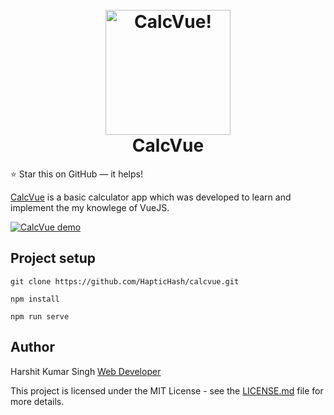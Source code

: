 <h1 align="center">
  <br>
  <a href="https://www.github.com/HapticHash/calcvue">
  <picture>
    <source srcset="https://haptichash.github.io/TKDesigns/design/extras/calc.webp" type="image/webp">
    <source srcset="https://haptichash.github.io/TKDesigns/design/extras/calc.jpg" type="image/jpeg"> 
    <img src="https://haptichash.github.io/TKDesigns/design/extras/calc.jpg" alt="CalcVue!" width="200">
  </picture>
  </a>
  <br>
  CalcVue
  <br>
</h1>

:star: Star this on GitHub — it helps!

[CalcVue](https://www.github.com/HapticHash/calcvue/) is a basic calculator app which was developed to learn and implement the my knowlege of VueJS.

[![CalcVue demo](https://haptichash.github.io/TKDesigns/design/extras/preview.png)](https://www.github.com/HapticHash/calcvue/)


## Project setup
```
git clone https://github.com/HapticHash/calcvue.git

npm install

npm run serve
```

## Author
Harshit Kumar Singh [Web Developer](http://haptichash.github.io/)

This project is licensed under the MIT License - see the [LICENSE.md](LICENSE.md) file for more details.